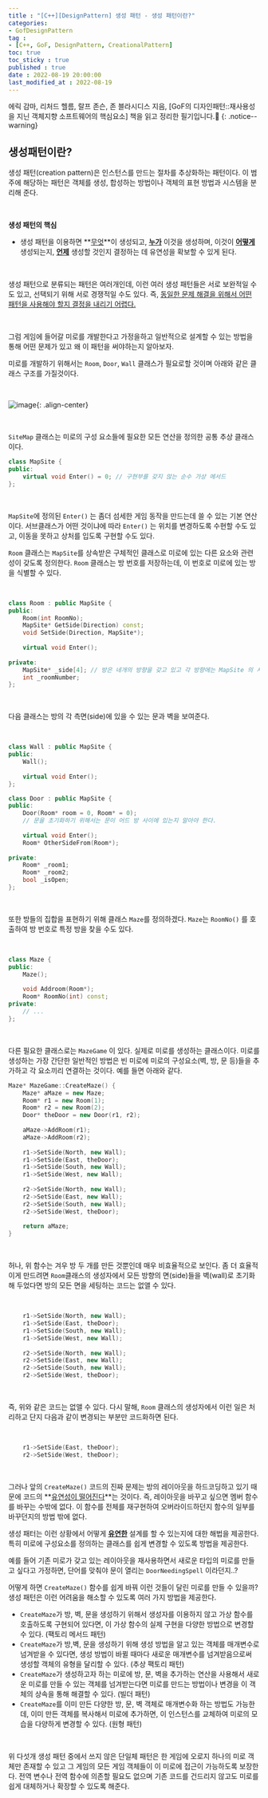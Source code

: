 ```yaml
---
title : "[C++][DesignPattern] 생성 패턴 - 생성 패턴이란?"
categories:
- GofDesignPattern
tag :
- [C++, GoF, DesignPattern, CreationalPattern]
toc: true
toc_sticky : true
published : true
date : 2022-08-19 20:00:00
last_modified_at : 2022-08-19
---
```










에릭 감마, 리처드 헬름, 랄프 존슨, 존 블라시디스 지음, [GoF의 디자인패턴::재사용성을 지닌 객체지향 소프트웨어의 핵심요소] 책을 읽고 정리한 필기입니다.📢
{: .notice--warning}





## 생성패턴이란?

생성 패턴(creation pattern)은 인스턴스를 만드는 절차를 추상화하는 패턴이다. 이 범주에 해당하는 패턴은 객체를 생성, 합성하는 방법이나 객체의 표현 방법과 시스템을 분리해 준다. 

<br>

**생성 패턴의 핵심**

- 생성 패턴을 이용하면 **<u>무엇</u>**이 생성되고, **<u>누가</u>** 이것을 생성하며, 이것이 **<u>어떻게</u>** 생성되는지, **<u>언제</u>** 생성할 것인지 결정하는 데 유연성을 확보할 수 있게 된다.

<br>

생성 패턴으로 분류되는 패턴은 여러개인데, 이런 여러 생성 패턴들은 서로 보완적일 수도 있고, 선택되기 위해 서로 경쟁적일 수도 있다. 즉, <u>동일한 문제 해결을 위해서 어떤 패턴을 사용해야 할지 결정을 내리기 어렵다.</u>

<br>

그럼 게임에 들어갈 미로를 개발한다고 가정을하고 일반적으로 설계할 수 있는 방법을 통해 어떤 문제가 있고 왜 이 패턴을 써야하는지 알아보자.

미로를 개발하기 위해서는  `Room`, `Door`, `Wall` 클래스가 필요로할 것이며 아래와 같은 클래스 구조를 가질것이다.

<br>

![image](https://user-images.githubusercontent.com/13410737/185420714-28d7ca08-7608-4294-9c87-430f172d1c02.png){: .align-center}

<br>

`SiteMap` 클래스는 미로의 구성 요소들에 필요한 모든 연산을 정의한 공통 추상 클래스이다. 

```c++
class MapSite {
public:
    virtual void Enter() = 0; // 구현부를 갖지 않는 순수 가상 메서드
};
```

<br>

`MapSite`에 정의된 `Enter()` 는 좀더 섬세한 게임 동작을 만드는데 쓸 수 있는 기본 연산이다. 서브클래스가 어떤 것이냐에 따라 `Enter()` 는 위치를 변경하도록 수현할 수도 있고, 이동을 못하고 상처를 입도록 구현할 수도 있다.

`Room` 클래스는 `MapSite`를 상속받은 구체적인 클래스로 미로에 있는 다른 요소와 관련성이 갖도록 정의한다. `Room` 클래스는 방 번호를 저장하는데, 이 번호로 미로에 있는 방을 식별할 수 있다.

<br>

```c++
class Room : public MapSite {
public:
    Room(int RoomNo);
    MapSite* GetSide(Direction) const;
    void SetSide(Direction, MapSite*);
    
    virtual void Enter();
    
private:
    MapSite* _side[4]; // 방은 네개의 방향을 갖고 있고 각 방향에는 MapSite 의 서브클래스 인스턴스가 올 수 있다.
    int _roomNumber;
};
```

<br>

다음 클래스는 방의 각 측면(side)에 있을 수 있는 문과 벽을 보여준다.

<br>

```c++
class Wall : public MapSite {
public:
    Wall();
    
    virtual void Enter();
};
```

```c++
class Door : public MapSite {
public:
    Door(Room* room = 0, Room* = 0);
    // 문을 초기화하기 위해서는 문이 어드 방 사이에 있는지 알아야 한다.
    
    virtual void Enter();
    Room* OtherSideFrom(Room*);
    
private:
    Room* _room1;
    Room* _room2;
    bool _isOpen;
};
```

<br>

또한 방들의 집합을 표현하기 위해 클래스 `Maze`를 정의하겠다. `Maze`는 `RoomNo()` 를 호출하여 방 번호로 특정 방을 찾을 수도 있다.

<br>

```c++
class Maze {
public:
    Maze();
    
    void Addroom(Room*);
    Room* RoomNo(int) const;
private:
    // ...
};
```

<br>

다른 필요한 클래스로는 `MazeGame` 이 있다. 실제로 미로를 생성하는 클래스이다. 미로를 생성하는 가장 간단한 일반적인 방법은 빈 미로에 미로의 구성요소(벽, 방, 문 등)들을 추가하고 각 요소끼리 연결하는 것이다. 예를 들면 아래와 같다.
<br>

```c++
Maze* MazeGame::CreateMaze() {
    Maze* aMaze = new Maze;
    Room* r1 = new Room(1);
    Room* r2 = new Room(2);
    Door* theDoor = new Door(r1, r2);
    
    aMaze->AddRoom(r1);
    aMaze->AddRoom(r2);
    
    r1->SetSide(North, new Wall);
    r1->SetSide(East, theDoor);
    r1->SetSide(South, new Wall);
    r1->SetSide(West, new Wall);
        
    r2->SetSide(North, new Wall);
    r2->SetSide(East, new Wall);
    r2->SetSide(South, new Wall);
    r2->SetSide(West, theDoor);
    
    return aMaze;
}
```

<br>

허나, 위 함수는 겨우 방 두 개를 만든 것뿐인데 매우 비효율적으로 보인다. 좀 더 효율적이게 만드려면 `Room`클래스의 생성자에서 모든 방향의 면(side)들을 벽(wall)로 초기화해 두었다면 방의 모든 면을 세팅하는 코드는 없앨 수 있다.

<br>

```c++
    r1->SetSide(North, new Wall);
    r1->SetSide(East, theDoor);
    r1->SetSide(South, new Wall);
    r1->SetSide(West, new Wall);
        
    r2->SetSide(North, new Wall);
    r2->SetSide(East, new Wall);
    r2->SetSide(South, new Wall);
    r2->SetSide(West, theDoor);
```

<br>

즉, 위와 같은 코드는 없앨 수 있다. 다시 말해, `Room` 클래스의 생성자에서 이런 일은 처리하고 단지 다음과 같이 변경되는 부분만 코드화하면 된다.

<br>

```c++
    r1->SetSide(East, theDoor);
    r2->SetSide(West, theDoor);
```

<br>

그러나 앞의 `CreateMaze()` 코드의 진짜 문제는 방의 레이아웃을 하드코딩하고 있기 때문에 코드의 **<u>유연성이 떨어진다</u>**는 것이다.  즉, 레이아웃을 바꾸고 싶으면 멤버 함수를 바꾸는 수밖에 없다. 이 함수를 전체를 재구현하여 오버라이드하던지 함수의 일부를 바꾸던지의 방법 밖에 없다.

생성 패터는 이런 상황에서 어떻게 **<u>유연한</u>** 설계를 할 수 있는지에 대한 해법을 제공한다. 특히 미로에 구성요소를 정의하는 클래스를 쉽게 변경할 수 있도록 방법을 제공한다.

예를 들어 기존 미로가 갖고 있는 레이아웃을 재사용하면서 새로운 타입의 미로를 만들고 싶다고 가정하면, 단어를 맞춰야 문이 열리는 `DoorNeedingSpell` 이라던지..?

어떻게 하면  `CreateMaze()` 함수를 쉽게 바꿔 이런 것들이 달린 미로를 만들 수 있을까? 생성 패턴은 이런 어려움을 해소할 수 있도록 여러 가지 방법을 제공한다.

- `CreateMaze`가 방, 벽, 문을 생성하기 위해서 생성자를 이용하지 않고 가상 함수를 호출하도록 구현되어 있다면, 이 가상 함수의 실제 구현을 다양한 방법으로 변경할 수 있다. (팩토리 메서드 패턴)
- `CreateMaze`가 방,벽, 문을 생성하기 위해 생성 방법을 알고 있는 객체를 매개변수로 넘겨받을 수 있다면, 생성 방법이 바뀔 때마다 새로운 매개변수를 넘겨받음으로써 생성할 객체의 유형을 달리할 수 있다. (추상 팩토리 패턴)
- `CreateMaze`가 생성하고자 하는 미로에 방, 문, 벽을 추가하는 연산을 사용해서 새로운 미로를 만들 수 있는 객체를 넘겨받는다면 미로를 만드는 방법이나 변경을 이 객체의 상속을 통해 해결할 수 있다. (빌더 패턴)
- `CreateMaze`를 이미 만든 다양한 방, 문, 벽 객체로 매개변수화 하는 방법도 가능한데, 이미 만든 객체를 복사해서 미로에 추가하면, 이 인스턴스를 교체하여 미로의 모습을 다양하게 변경할 수 있다. (원형 패턴)

<br>

위 다섯개 생성 패턴 중에서 쓰지 않은 단일체 패턴은 한 게임에 오로지 하나의 미로 객체만 존재할 수 있고 그 게임의 모든 게임 객체들이 이 미로에 접근이 가능하도록 보장한다. 전역 변수나 전역 함수에 의존할 필요도 없으며 기존 코드를 건드리지 않고도 미로를 쉽게 대체하거나 확장할 수 있도록 해준다.




